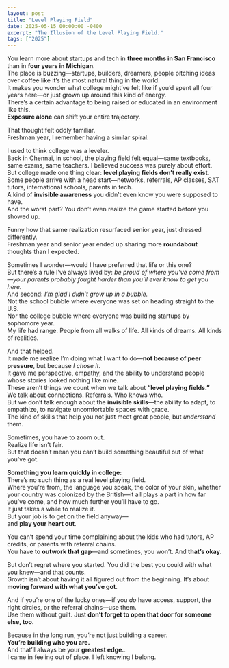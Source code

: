 ```yaml
---
layout: post
title: "Level Playing Field"
date: 2025-05-15 00:00:00 -0400
excerpt: "The Illusion of the Level Playing Field."
tags: ["2025"]
---
```


You learn more about startups and tech in **three months in San Francisco** than in **four years in Michigan**.  
The place is buzzing—startups, builders, dreamers, people pitching ideas over coffee like it’s the most natural thing in the world.  
It makes you wonder what college might’ve felt like if you’d spent all four years here—or just grown up around this kind of energy.  
There’s a certain advantage to being raised or educated in an environment like this.  
**Exposure alone** can shift your entire trajectory.

That thought felt oddly familiar.  
Freshman year, I remember having a similar spiral.

I used to think college was a leveler.  
Back in Chennai, in school, the playing field felt equal—same textbooks, same exams, same teachers. I believed success was purely about effort.  
But college made one thing clear: **level playing fields don’t really exist**.  
Some people arrive with a head start—networks, referrals, AP classes, SAT tutors, international schools, parents in tech.  
A kind of **invisible awareness** you didn’t even know you were supposed to have.  
And the worst part? You don’t even realize the game started before you showed up.

Funny how that same realization resurfaced senior year, just dressed differently.  
Freshman year and senior year ended up sharing more **roundabout** thoughts than I expected.

Sometimes I wonder—would I have preferred that life or this one?  
But there’s a rule I’ve always lived by: *be proud of where you’ve come from—your parents probably fought harder than you’ll ever know to get you here.*  
And second: *I’m glad I didn’t grow up in a bubble.*  
Not the school bubble where everyone was set on heading straight to the U.S.  
Nor the college bubble where everyone was building startups by sophomore year.  
My life had range. People from all walks of life. All kinds of dreams. All kinds of realities.  

And that helped.  
It made me realize I’m doing what I want to do—**not because of peer pressure**, but because *I chose it*.  
It gave me perspective, empathy, and the ability to understand people whose stories looked nothing like mine.   
These aren’t things we count when we talk about **“level playing fields.”**  
We talk about connections. Referrals. Who knows who.  
But we don’t talk enough about the **invisible skills**—the ability to adapt, to empathize, to navigate uncomfortable spaces with grace.  
The kind of skills that help you not just meet great people, but *understand* them.

Sometimes, you have to zoom out.  
Realize life isn’t fair.  
But that doesn’t mean you can’t build something beautiful out of what you’ve got.

**Something you learn quickly in college:**  
There’s no such thing as a real level playing field.  
Where you're from, the language you speak, the color of your skin, whether your country was colonized by the British—it all plays a part in how far you’ve come, and how much further you’ll have to go.  
It just takes a while to realize it.  
But your job is to get on the field anyway—  
and **play your heart out**.

You can’t spend your time complaining about the kids who had tutors, AP credits, or parents with referral chains.  
You have to **outwork that gap**—and sometimes, you won’t.
And **that’s okay.**

But don’t regret where you started. You did the best you could with what you knew—and that counts.  
Growth isn’t about having it all figured out from the beginning. It’s about **moving forward with what you’ve got**.

And if you’re one of the lucky ones—if you *do* have access, support, the right circles, or the referral chains—use them.  
Use them without guilt. Just **don’t forget to open that door for someone else, too.**

Because in the long run, you’re not just building a career.  
**You’re building who you are.**  
And that’ll always be your **greatest edge.**.    
I came in feeling out of place. I left knowing I belong.
